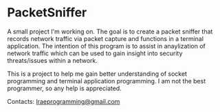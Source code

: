 # PacketSniffer
A small project I'm working on. The goal is to create a packet sniffer that records network traffic via packet capture and functions in a terminal application. The intention of this program is to assist in anaylization of network traffic which can be used to gain insight into security threats/issues within a network.

This is a project to help me gain better understanding of socket programming and terminal application programming. I am not the best programmer, so any help is appreciated.

Contacts: lraeprogramming@gmail.com
